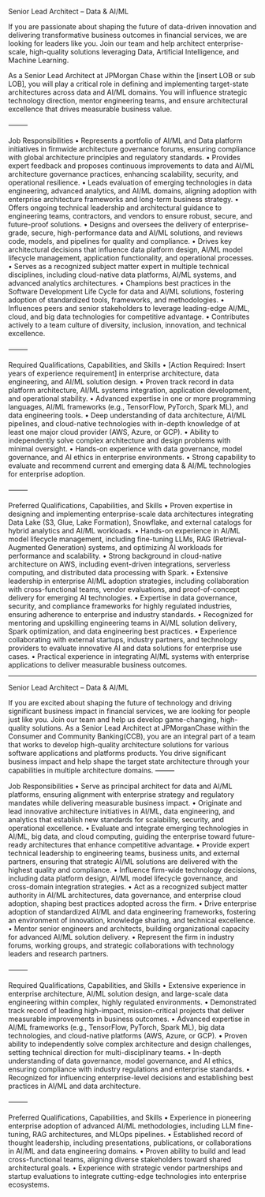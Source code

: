 Senior Lead Architect – Data & AI/ML

If you are passionate about shaping the future of data-driven innovation and delivering transformative business outcomes in financial services, we are looking for leaders like you. Join our team and help architect enterprise-scale, high-quality solutions leveraging Data, Artificial Intelligence, and Machine Learning.

As a Senior Lead Architect at JPMorgan Chase within the [insert LOB or sub LOB], you will play a critical role in defining and implementing target-state architectures across data and AI/ML domains. You will influence strategic technology direction, mentor engineering teams, and ensure architectural excellence that drives measurable business value.

⸻

Job Responsibilities
	•	Represents a portfolio of AI/ML and Data platform initiatives in firmwide architecture governance forums, ensuring compliance with global architecture principles and regulatory standards.
	•	Provides expert feedback and proposes continuous improvements to data and AI/ML architecture governance practices, enhancing scalability, security, and operational resilience.
	•	Leads evaluation of emerging technologies in data engineering, advanced analytics, and AI/ML domains, aligning adoption with enterprise architecture frameworks and long-term business strategy.
	•	Offers ongoing technical leadership and architectural guidance to engineering teams, contractors, and vendors to ensure robust, secure, and future-proof solutions.
	•	Designs and oversees the delivery of enterprise-grade, secure, high-performance data and AI/ML solutions, and reviews code, models, and pipelines for quality and compliance.
	•	Drives key architectural decisions that influence data platform design, AI/ML model lifecycle management, application functionality, and operational processes.
	•	Serves as a recognized subject matter expert in multiple technical disciplines, including cloud-native data platforms, AI/ML systems, and advanced analytics architectures.
	•	Champions best practices in the Software Development Life Cycle for data and AI/ML solutions, fostering adoption of standardized tools, frameworks, and methodologies.
	•	Influences peers and senior stakeholders to leverage leading-edge AI/ML, cloud, and big data technologies for competitive advantage.
	•	Contributes actively to a team culture of diversity, inclusion, innovation, and technical excellence.

⸻

Required Qualifications, Capabilities, and Skills
	•	[Action Required: Insert years of experience requirement] in enterprise architecture, data engineering, and AI/ML solution design.
	•	Proven track record in data platform architecture, AI/ML systems integration, application development, and operational stability.
	•	Advanced expertise in one or more programming languages, AI/ML frameworks (e.g., TensorFlow, PyTorch, Spark ML), and data engineering tools.
	•	Deep understanding of data architecture, AI/ML pipelines, and cloud-native technologies with in-depth knowledge of at least one major cloud provider (AWS, Azure, or GCP).
	•	Ability to independently solve complex architecture and design problems with minimal oversight.
	•	Hands-on experience with data governance, model governance, and AI ethics in enterprise environments.
	•	Strong capability to evaluate and recommend current and emerging data & AI/ML technologies for enterprise adoption.

⸻

Preferred Qualifications, Capabilities, and Skills
	•	Proven expertise in designing and implementing enterprise-scale data architectures integrating Data Lake (S3, Glue, Lake Formation), Snowflake, and external catalogs for hybrid analytics and AI/ML workloads.
	•	Hands-on experience in AI/ML model lifecycle management, including fine-tuning LLMs, RAG (Retrieval-Augmented Generation) systems, and optimizing AI workloads for performance and scalability.
	•	Strong background in cloud-native architecture on AWS, including event-driven integrations, serverless computing, and distributed data processing with Spark.
	•	Extensive leadership in enterprise AI/ML adoption strategies, including collaboration with cross-functional teams, vendor evaluations, and proof-of-concept delivery for emerging AI technologies.
	•	Expertise in data governance, security, and compliance frameworks for highly regulated industries, ensuring adherence to enterprise and industry standards.
	•	Recognized for mentoring and upskilling engineering teams in AI/ML solution delivery, Spark optimization, and data engineering best practices.
	•	Experience collaborating with external startups, industry partners, and technology providers to evaluate innovative AI and data solutions for enterprise use cases.
	•	Practical experience in integrating AI/ML systems with enterprise applications to deliver measurable business outcomes.


______________________________________________________


Senior Lead Architect – Data & AI/ML

If you are excited about shaping the future of technology and driving significant business impact in financial services, we are looking for people just like you. Join our team and help us develop game-changing, high-quality solutions.
As a Senior Lead Architect at JPMorganChase within the Consumer and Community Banking(CCB), you are an integral part of a team that works to develop high-quality architecture solutions for various software applications and platforms products. You drive significant business impact and help shape the target state architecture through your capabilities in multiple architecture domains.
⸻

Job Responsibilities
	•	Serve as principal architect for data and AI/ML platforms, ensuring alignment with enterprise strategy and regulatory mandates while delivering measurable business impact.
	•	Originate and lead innovative architecture initiatives in AI/ML, data engineering, and analytics that establish new standards for scalability, security, and operational excellence.
	•	Evaluate and integrate emerging technologies in AI/ML, big data, and cloud computing, guiding the enterprise toward future-ready architectures that enhance competitive advantage.
	•	Provide expert technical leadership to engineering teams, business units, and external partners, ensuring that strategic AI/ML solutions are delivered with the highest quality and compliance.
	•	Influence firm-wide technology decisions, including data platform design, AI/ML model lifecycle governance, and cross-domain integration strategies.
	•	Act as a recognized subject matter authority in AI/ML architectures, data governance, and enterprise cloud adoption, shaping best practices adopted across the firm.
	•	Drive enterprise adoption of standardized AI/ML and data engineering frameworks, fostering an environment of innovation, knowledge sharing, and technical excellence.
	•	Mentor senior engineers and architects, building organizational capacity for advanced AI/ML solution delivery.
	•	Represent the firm in industry forums, working groups, and strategic collaborations with technology leaders and research partners.

⸻

Required Qualifications, Capabilities, and Skills
	•	Extensive experience in enterprise architecture, AI/ML solution design, and large-scale data engineering within complex, highly regulated environments.
	•	Demonstrated track record of leading high-impact, mission-critical projects that deliver measurable improvements in business outcomes.
	•	Advanced expertise in AI/ML frameworks (e.g., TensorFlow, PyTorch, Spark ML), big data technologies, and cloud-native platforms (AWS, Azure, or GCP).
	•	Proven ability to independently solve complex architecture and design challenges, setting technical direction for multi-disciplinary teams.
	•	In-depth understanding of data governance, model governance, and AI ethics, ensuring compliance with industry regulations and enterprise standards.
	•	Recognized for influencing enterprise-level decisions and establishing best practices in AI/ML and data architecture.

⸻

Preferred Qualifications, Capabilities, and Skills
	•	Experience in pioneering enterprise adoption of advanced AI/ML methodologies, including LLM fine-tuning, RAG architectures, and MLOps pipelines.
	•	Established record of thought leadership, including presentations, publications, or collaborations in AI/ML and data engineering domains.
	•	Proven ability to build and lead cross-functional teams, aligning diverse stakeholders toward shared architectural goals.
	•	Experience with strategic vendor partnerships and startup evaluations to integrate cutting-edge technologies into enterprise ecosystems.

